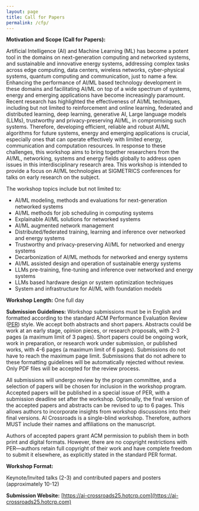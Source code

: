```yaml
---
layout: page
title: Call for Papers
permalink: /cfp/
---
```


**Motivation and Scope (Call for Papers):**

Artificial Intelligence (AI) and Machine Learning (ML) has become a potent tool in the domains on next-generation computing and networked systems, and sustainable and innovative energy systems, addressing complex tasks across edge computing, data centers, wireless networks, cyber-physical systems, quantum computing and communication, just to name a few. Enhancing the performance of AI/ML based technology development in these domains and facilitating AI/ML on top of a wide spectrum of systems, energy and emerging applications have become increasingly paramount. Recent research has highlighted the effectiveness of AI/ML techniques, including but not limited to reinforcement and online learning, federated and distributed learning, deep learning, generative AI, Large language models (LLMs), trustworthy and privacy-preserving AI/ML, in compromising such systems. Therefore, developing efficient, reliable and robust AI/ML algorithms for future systems, energy and emerging applications is crucial, especially ones that can operate effectively with limited energy, communication and computation resources. In response to these challenges, this workshop aims to bring together researchers from the AI/ML, networking, systems and energy fields globally to address open issues in this interdisciplinary research area. This workshop is intended to provide a focus on AI/ML technologies at SIGMETRICS conferences for talks on early research on the subject.

The workshop topics include but not limited to:

* AI/ML modeling, methods and evaluations for next-generation networked systems
* AI/ML methods for job scheduling in computing systems
* Explainable AI/ML solutions for networked systems
* AI/ML augmented network management
* Distributed/federated training, learning and inference over networked and energy
systems
* Trustworthy and privacy-preserving AI/ML for networked and energy systems
* Decarbonization of AI/ML methods for networked and energy systems
* AI/ML assisted design and operation of sustainable energy systems
* LLMs pre-training, fine-tuning and inference over networked and energy systems
* LLMs based hardware design or system optimization techniques
* System and infrastructure for AI/ML with foundation models

**Workshop Length:** One full day

**Submission Guidelines:** Workshop submissions must be in English and formatted according to the standard ACM Performance Evaluation Review ([PER](https://www.dropbox.com/scl/fi/0swxwn7nqsonlsr1lka27/sig-alternate-per-modified.cls?rlkey=xsyp6b5u0qri6ysbm7fkiba5x&dl=0)) style. We accept both abstracts and short papers. Abstracts could be work at an early stage, opinion pieces, or research proposals, with 2-3 pages (a maximum limit of 3 pages). Short papers could be ongoing work, work in preparation, or research work under submission, or published works, with 4-6 pages (a maximum limit of 6 pages). Submissions do not have to reach the maximum page limit. Submissions that do not adhere to these formatting guidelines will be automatically rejected without review. Only PDF files will be accepted for the review process.

All submissions will undergo review by the program committee, and a selection of papers will be chosen for inclusion in the workshop program. Accepted papers will be published in a special issue of PER, with a submission deadline set after the workshop. Optionally, the final version of the accepted papers and abstracts can be revised to up to 6 pages. This allows authors to incorporate insights from workshop discussions into their final versions. AI Crossroads is a single-blind workshop. Therefore, authors MUST include their names and affiliations on the manuscript.

Authors of accepted papers grant ACM permission to publish them in both print and digital formats. However, there are no copyright restrictions with PER—authors retain full copyright of their work and have complete freedom to submit it elsewhere, as explicitly stated in the standard PER format.

**Workshop Format:**

Keynote/Invited talks (2-3) and contributed papers and posters (approximately 10-12)

**Submission Website:** [https://ai-crossroads25.hotcrp.com](https://ai-crossroads25.hotcrp.com)

